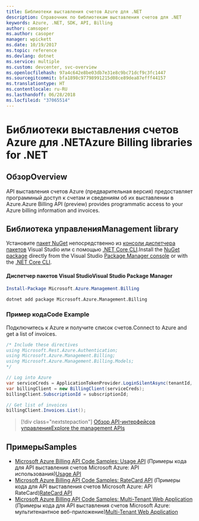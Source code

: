 ```yaml
---
title: Библиотеки выставления счетов Azure для .NET
description: Справочник по библиотекам выставления счетов для .NET
keywords: Azure, .NET, SDK, API, Billing
author: camsoper
ms.author: casoper
manager: wpickett
ms.date: 10/19/2017
ms.topic: reference
ms.devlang: dotnet
ms.service: multiple
ms.custom: devcenter, svc-overview
ms.openlocfilehash: 97a4c642e8be03db7e31e8c9bc71dcf9c3fc1447
ms.sourcegitcommit: bfa1898c97798991215d08ce89dea87efff44157
ms.translationtype: HT
ms.contentlocale: ru-RU
ms.lasthandoff: 06/28/2018
ms.locfileid: "37065514"
---
```

# <a name="azure-billing-libraries-for-net"></a><span data-ttu-id="d78d2-104">Библиотеки выставления счетов Azure для .NET</span><span class="sxs-lookup"><span data-stu-id="d78d2-104">Azure Billing libraries for .NET</span></span>

## <a name="overview"></a><span data-ttu-id="d78d2-105">Обзор</span><span class="sxs-lookup"><span data-stu-id="d78d2-105">Overview</span></span>

<span data-ttu-id="d78d2-106">API выставления счетов Azure (предварительная версия) предоставляет программный доступ к счетам и сведениям об их выставлении в Azure.</span><span class="sxs-lookup"><span data-stu-id="d78d2-106">Azure Billing API (preview) provides programmatic access to your Azure billing information and invoices.</span></span>

## <a name="management-library"></a><span data-ttu-id="d78d2-107">Библиотека управления</span><span class="sxs-lookup"><span data-stu-id="d78d2-107">Management library</span></span>

<span data-ttu-id="d78d2-108">Установите [пакет NuGet](https://www.nuget.org/packages/Microsoft.Azure.Management.Billing) непосредственно из [консоли диспетчера пакетов][PackageManager] Visual Studio или с помощью [.NET Core CLI][DotNetCLI].</span><span class="sxs-lookup"><span data-stu-id="d78d2-108">Install the [NuGet package](https://www.nuget.org/packages/Microsoft.Azure.Management.Billing) directly from the Visual Studio [Package Manager console][PackageManager] or with the [.NET Core CLI][DotNetCLI].</span></span>

#### <a name="visual-studio-package-manager"></a><span data-ttu-id="d78d2-109">Диспетчер пакетов Visual Studio</span><span class="sxs-lookup"><span data-stu-id="d78d2-109">Visual Studio Package Manager</span></span>

```powershell
Install-Package Microsoft.Azure.Management.Billing
```

```bash
dotnet add package Microsoft.Azure.Management.Billing
```

### <a name="code-example"></a><span data-ttu-id="d78d2-110">Пример кода</span><span class="sxs-lookup"><span data-stu-id="d78d2-110">Code Example</span></span>

<span data-ttu-id="d78d2-111">Подключитесь к Azure и получите список счетов.</span><span class="sxs-lookup"><span data-stu-id="d78d2-111">Connect to Azure and get a list of invoices.</span></span>

```csharp
/* Include these directives
using Microsoft.Rest.Azure.Authentication;
using Microsoft.Azure.Management.Billing;
using Microsoft.Azure.Management.Billing.Models;
*/

// Log into Azure
var serviceCreds = ApplicationTokenProvider.LoginSilentAsync(tenantId, clientId, secret);
var billingClient = new BillingClient(serviceCreds);
billingClient.SubscriptionId = subscriptionId;

// Get list of invoices
billingClient.Invoices.List();
```

> [!div class="nextstepaction"]
> [<span data-ttu-id="d78d2-112">Обзор API-интерфейсов управления</span><span class="sxs-lookup"><span data-stu-id="d78d2-112">Explore the management APIs</span></span>](/dotnet/api/overview/azure/billing/management)

## <a name="samples"></a><span data-ttu-id="d78d2-113">Примеры</span><span class="sxs-lookup"><span data-stu-id="d78d2-113">Samples</span></span>

* <span data-ttu-id="d78d2-114">[Microsoft Azure Billing API Code Samples: Usage API](https://github.com/Azure-Samples/billing-dotnet-usage-api) (Примеры кода для API выставления счетов Microsoft Azure: API использования)</span><span class="sxs-lookup"><span data-stu-id="d78d2-114">[Usage API](https://github.com/Azure-Samples/billing-dotnet-usage-api)</span></span>
* <span data-ttu-id="d78d2-115">[Microsoft Azure Billing API Code Samples: RateCard API](https://github.com/Azure-Samples/billing-dotnet-ratecard-api) (Примеры кода для API выставления счетов Microsoft Azure: API RateCard)</span><span class="sxs-lookup"><span data-stu-id="d78d2-115">[RateCard API](https://github.com/Azure-Samples/billing-dotnet-ratecard-api)</span></span>
* <span data-ttu-id="d78d2-116">[Microsoft Azure Billing API Code Samples: Multi-Tenant Web Application](https://github.com/Azure-Samples/billing-dotnet-webapp-multitenant) (Примеры кода для API выставления счетов Microsoft Azure: мультитенантное веб-приложение)</span><span class="sxs-lookup"><span data-stu-id="d78d2-116">[Multi-Tenant Web Application](https://github.com/Azure-Samples/billing-dotnet-webapp-multitenant)</span></span>

[PackageManager]: https://docs.microsoft.com/nuget/tools/package-manager-console
[DotNetCLI]: https://docs.microsoft.com/dotnet/core/tools/dotnet-add-package
